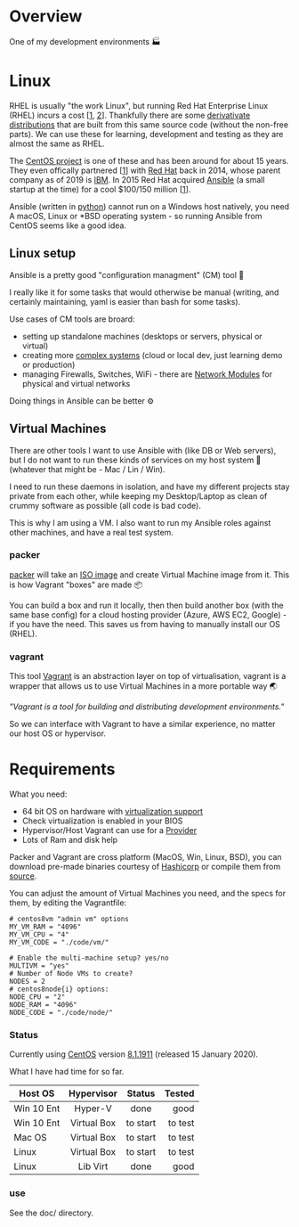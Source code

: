 Overview
========

One of my development environments 🏭


# Linux

RHEL is usually "the work Linux", but running Red Hat Enterprise Linux (RHEL) incurs a cost [[1](https://access.redhat.com/articles/11258), [2](https://www.redhat.com/en/resources/Linux-rhel-subscription-guide)]. Thankfully there are some [derivativate distributions](https://en.wikipedia.org/wiki/Red_Hat_Enterprise_Linux_derivatives) that are built from this same source code (without the non-free parts). We can use these for learning, development and testing as they are almost the same as RHEL.

The [CentOS project](https://en.wikipedia.org/wiki/CentOS) is one of these and has been around for about 15 years. They even offically partnered [[1](https://www.redhat.com/en/about/press-releases/red-hat-and-centos-join-forces)] with [Red Hat](https://en.wikipedia.org/wiki/Red_Hat) back in 2014, whose parent company as of 2019 is [IBM](https://en.wikipedia.org/wiki/IBM). In 2015 Red Hat acquired [Ansible](https://www.ansible.com/) (a small startup at the time) for a cool $100/150 million [[1](https://www.redhat.com/en/about/press-releases/red-hat-acquire-it-automation-and-devops-leader-ansible)]. 

Ansible (written in [python](https://www.python.org/)) cannot run on a Windows host natively, you need A macOS, Linux or *BSD operating system - so running Ansible from CentOS seems like a good idea.


## Linux setup

Ansible is a pretty good "configuration managment" (CM) tool 🔧

I really like it for some tasks that would otherwise be manual (writing, and certainly maintaining, yaml is easier than bash for some tasks).

Use cases of CM tools are broard:

* setting up standalone machines (desktops or servers, physical or virtual)
* creating more [complex systems](https://github.com/donnemartin/system-design-primer) (cloud or local dev, just learning demo or production)
* managing Firewalls, Switches, WiFi - there are [Network Modules](https://docs.ansible.com/ansible/latest/network/index.html) for physical and virtual networks

Doing things in Ansible can be better ⚙️


## Virtual Machines

There are other tools I want to use Ansible with (like DB or Web servers), but I do not want to run these kinds of services on my host system 🏰 (whatever that might be - Mac / Lin / Win).

I need to run these daemons in isolation, and have my different projects stay private from each other, while keeping my Desktop/Laptop as clean of crummy software as possible (all code is bad code).

This is why I am using a VM. I also want to run my Ansible roles against other machines, and have a real test system.


### packer

[packer](https://packer.io/) will take an [ISO image](https://en.wikipedia.org/wiki/ISO_image) and create Virtual Machine image from it. This is how Vagrant "boxes" are made 📦

You can build a box and run it locally, then then build another box (with the same base config) for a cloud hosting provider (Azure, AWS EC2, Google) - if you have the need. This saves us from having to manually install our OS (RHEL).


### vagrant

This tool [Vagrant](https://www.vagrantup.com/downloads.html) is an abstraction layer on top of virtualisation, vagrant is a wrapper that allows us to use Virtual Machines in a more portable way 🌏

_"Vagrant is a tool for building and distributing development environments."_

So we can interface with Vagrant to have a similar experience, no matter our host OS or hypervisor.


Requirements
============

What you need:

* 64 bit OS on hardware with [virtualization support](https://en.wikipedia.org/wiki/X86_virtualization)
* Check virtualization is enabled in your BIOS
* Hypervisor/Host Vagrant can use for a [Provider](https://www.vagrantup.com/docs/providers/)
* Lots of Ram and disk help

Packer and Vagrant are cross platform (MacOS, Win, Linux, BSD), you can download pre-made binaries courtesy of [Hashicorp](https://www.hashicorp.com/https://www.hashicorp.com/) or compile them from [source](https://github.com/hashicorp).


You can adjust the amount of Virtual Machines you need, and the specs for them, by editing the Vagrantfile:

```
# centos8vm "admin vm" options
MY_VM_RAM = "4096"
MY_VM_CPU = "4"
MY_VM_CODE = "./code/vm/"

# Enable the multi-machine setup? yes/no
MULTIVM = "yes"
# Number of Node VMs to create?
NODES = 2
# centos8node{i} options:
NODE_CPU = "2"
NODE_RAM = "4096"
NODE_CODE = "./code/node/"
```


### Status

Currently using [CentOS](https://www.centos.org/) version [8.1.1911](https://wiki.centos.org/Manuals/ReleaseNotes/CentOS8.1911) (released 15 January 2020).

What I have had time for so far.

| Host OS    | Hypervisor   | Status    | Tested    |
|------------|:------------:|:---------:|----------:|
| Win 10 Ent | Hyper-V      | done      | good      |
| Win 10 Ent | Virtual Box  | to start  | to test   |
| Mac OS     | Virtual Box  | to start  | to test   |
| Linux      | Virtual Box  | to start  | to test   |
| Linux      | Lib Virt     | done      | good      |


### use

See the doc/ directory.